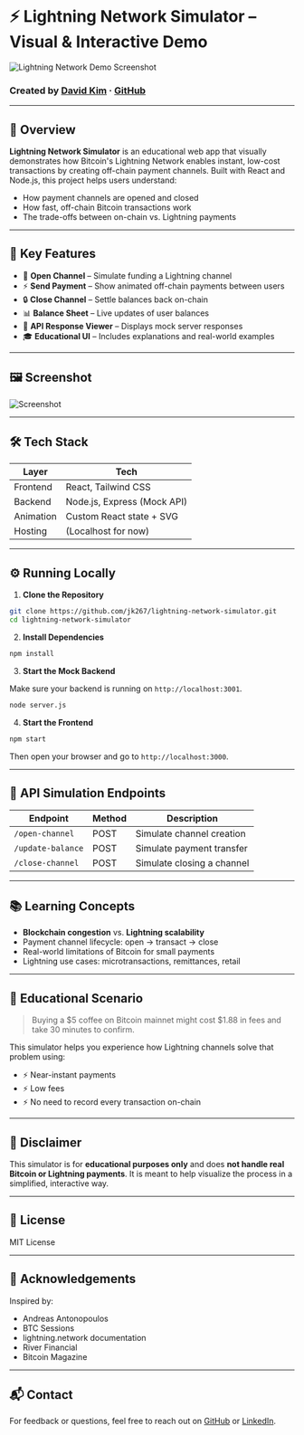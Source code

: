 # ⚡ Lightning Network Simulator – Visual & Interactive Demo

![Lightning Network Demo Screenshot](./assets/img/demo_screenshot.png) <!-- Replace with an actual screenshot if available -->

### Created by [David Kim](https://www.linkedin.com/in/david-kim-b86217266/) · [GitHub](https://github.com/jk267)

---

## 🚀 Overview

**Lightning Network Simulator** is an educational web app that visually demonstrates how Bitcoin's Lightning Network enables instant, low-cost transactions by creating off-chain payment channels. Built with React and Node.js, this project helps users understand:

- How payment channels are opened and closed
- How fast, off-chain Bitcoin transactions work
- The trade-offs between on-chain vs. Lightning payments

---

## 🧠 Key Features

- 🧰 **Open Channel** – Simulate funding a Lightning channel
- ⚡ **Send Payment** – Show animated off-chain payments between users
- 🔒 **Close Channel** – Settle balances back on-chain
- 📊 **Balance Sheet** – Live updates of user balances
- 🧾 **API Response Viewer** – Displays mock server responses
- 🎓 **Educational UI** – Includes explanations and real-world examples

---

## 🖼️ Screenshot

![Screenshot](./assets/img/node_background.png) <!-- Replace with a better screenshot if needed -->

---

## 🛠️ Tech Stack

| Layer      | Tech                        |
|------------|-----------------------------|
| Frontend   | React, Tailwind CSS         |
| Backend    | Node.js, Express (Mock API) |
| Animation  | Custom React state + SVG    |
| Hosting    | (Localhost for now)         |

---

## ⚙️ Running Locally

1. **Clone the Repository**

```bash
git clone https://github.com/jk267/lightning-network-simulator.git
cd lightning-network-simulator
```

2. **Install Dependencies**

```bash
npm install
```

3. **Start the Mock Backend**

Make sure your backend is running on `http://localhost:3001`.

```bash
node server.js
```

4. **Start the Frontend**

```bash
npm start
```

Then open your browser and go to `http://localhost:3000`.

---

## 🔌 API Simulation Endpoints

| Endpoint             | Method | Description               |
|----------------------|--------|---------------------------|
| `/open-channel`      | POST   | Simulate channel creation |
| `/update-balance`    | POST   | Simulate payment transfer |
| `/close-channel`     | POST   | Simulate closing a channel |

---

## 📚 Learning Concepts

- **Blockchain congestion** vs. **Lightning scalability**
- Payment channel lifecycle: open → transact → close
- Real-world limitations of Bitcoin for small payments
- Lightning use cases: microtransactions, remittances, retail

---

## 🧠 Educational Scenario

> Buying a $5 coffee on Bitcoin mainnet might cost $1.88 in fees and take 30 minutes to confirm.

This simulator helps you experience how Lightning channels solve that problem using:
- ⚡ Near-instant payments
- ⚡ Low fees
- ⚡ No need to record every transaction on-chain

---

## 📌 Disclaimer

This simulator is for **educational purposes only** and does **not handle real Bitcoin or Lightning payments**. It is meant to help visualize the process in a simplified, interactive way.

---

## 📄 License

MIT License

---

## 🙌 Acknowledgements

Inspired by:
- Andreas Antonopoulos
- BTC Sessions
- lightning.network documentation
- River Financial
- Bitcoin Magazine

---

## 📬 Contact

For feedback or questions, feel free to reach out on [GitHub](https://github.com/jk267) or [LinkedIn](https://www.linkedin.com/in/david-kim-b86217266/).
